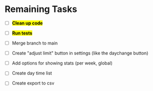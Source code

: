 # Remaining Tasks

- [ ] **<mark>Clean up code</mark>**
- [ ] **<mark>Run tests</mark>**
  
  
- [ ] Merge branch to main

- [ ] Create "adjust limit" button in settings (like the daychange button) 

- [ ] Add options for showing stats (per week, global)

- [ ] Create day time list

- [ ] Create export to csv

